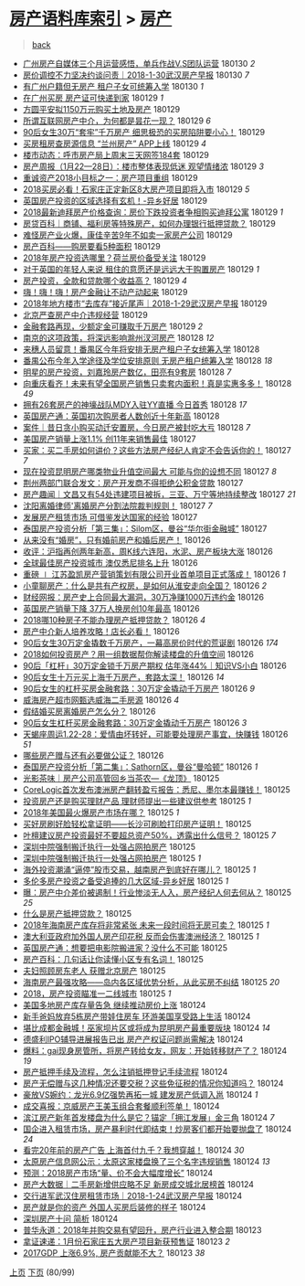 [房产语料库索引](../../README.md)  > [房产](房产.md)
====
> [back](../README.md)

- [广州房产自媒体三个月运营感悟，单兵作战V.S团队运营](http://jkwz.applinzi.com/ittc/7064289197550994442.html#%E5%B9%BF%E5%B7%9E%E6%88%BF%E4%BA%A7%E8%87%AA%E5%AA%92%E4%BD%93%E4%B8%89%E4%B8%AA%E6%9C%88%E8%BF%90%E8%90%A5%E6%84%9F%E6%82%9F%EF%BC%8C%E5%8D%95%E5%85%B5%E4%BD%9C%E6%88%98V.S%E5%9B%A2%E9%98%9F%E8%BF%90%E8%90%A5) 180130 *2* 
- [房价调控不力坚决约谈问责｜2018-1-30武汉房产早报](http://jkwz.applinzi.com/ittc/7064287737094341638.html#%E6%88%BF%E4%BB%B7%E8%B0%83%E6%8E%A7%E4%B8%8D%E5%8A%9B%E5%9D%9A%E5%86%B3%E7%BA%A6%E8%B0%88%E9%97%AE%E8%B4%A3%EF%BD%9C2018-1-30%E6%AD%A6%E6%B1%89%E6%88%BF%E4%BA%A7%E6%97%A9%E6%8A%A5) 180130 *7* 
- [有广州户籍但无房产 租户子女可统筹入学](http://jkwz.applinzi.com/ittc/7064253151891162129.html#%E6%9C%89%E5%B9%BF%E5%B7%9E%E6%88%B7%E7%B1%8D%E4%BD%86%E6%97%A0%E6%88%BF%E4%BA%A7+%E7%A7%9F%E6%88%B7%E5%AD%90%E5%A5%B3%E5%8F%AF%E7%BB%9F%E7%AD%B9%E5%85%A5%E5%AD%A6) 180130 *1* 
- [在广州买房 房产证可快递到家](http://jkwz.applinzi.com/ittc/7064137454330577936.html#%E5%9C%A8%E5%B9%BF%E5%B7%9E%E4%B9%B0%E6%88%BF+%E6%88%BF%E4%BA%A7%E8%AF%81%E5%8F%AF%E5%BF%AB%E9%80%92%E5%88%B0%E5%AE%B6) 180129 *1* 
- [方圆平安拟1150万元购买土地及房产](http://jkwz.applinzi.com/ittc/7064095102387880967.html#%E6%96%B9%E5%9C%86%E5%B9%B3%E5%AE%89%E6%8B%9F1150%E4%B8%87%E5%85%83%E8%B4%AD%E4%B9%B0%E5%9C%9F%E5%9C%B0%E5%8F%8A%E6%88%BF%E4%BA%A7) 180129  
- [所谓互联网房产中介，为何都是昙花一现？](http://jkwz.applinzi.com/ittc/7064060487845544967.html#%E6%89%80%E8%B0%93%E4%BA%92%E8%81%94%E7%BD%91%E6%88%BF%E4%BA%A7%E4%B8%AD%E4%BB%8B%EF%BC%8C%E4%B8%BA%E4%BD%95%E9%83%BD%E6%98%AF%E6%98%99%E8%8A%B1%E4%B8%80%E7%8E%B0%EF%BC%9F) 180129 *6* 
- [90后女生30万“套牢”千万房产 细思极恐的买房陷阱要小心！](http://jkwz.applinzi.com/ittc/7064059572824572935.html#90%E5%90%8E%E5%A5%B3%E7%94%9F30%E4%B8%87%E2%80%9C%E5%A5%97%E7%89%A2%E2%80%9D%E5%8D%83%E4%B8%87%E6%88%BF%E4%BA%A7+%E7%BB%86%E6%80%9D%E6%9E%81%E6%81%90%E7%9A%84%E4%B9%B0%E6%88%BF%E9%99%B7%E9%98%B1%E8%A6%81%E5%B0%8F%E5%BF%83%EF%BC%81) 180129  
- [买房租房查房源信息 “兰州房产” APP上线](http://jkwz.applinzi.com/ittc/7064057786055263243.html#%E4%B9%B0%E6%88%BF%E7%A7%9F%E6%88%BF%E6%9F%A5%E6%88%BF%E6%BA%90%E4%BF%A1%E6%81%AF+%E2%80%9C%E5%85%B0%E5%B7%9E%E6%88%BF%E4%BA%A7%E2%80%9D+APP%E4%B8%8A%E7%BA%BF) 180129 *4* 
- [楼市动态：呼市房产局上周末三天网签184套](http://jkwz.applinzi.com/ittc/7064054255667643398.html#%E6%A5%BC%E5%B8%82%E5%8A%A8%E6%80%81%EF%BC%9A%E5%91%BC%E5%B8%82%E6%88%BF%E4%BA%A7%E5%B1%80%E4%B8%8A%E5%91%A8%E6%9C%AB%E4%B8%89%E5%A4%A9%E7%BD%91%E7%AD%BE184%E5%A5%97) 180129  
- [房产周报（1月22—28日）：楼市整体表现低迷 观望情绪浓](http://jkwz.applinzi.com/ittc/7064044354417460235.html#%E6%88%BF%E4%BA%A7%E5%91%A8%E6%8A%A5%EF%BC%881%E6%9C%8822%E2%80%9428%E6%97%A5%EF%BC%89%EF%BC%9A%E6%A5%BC%E5%B8%82%E6%95%B4%E4%BD%93%E8%A1%A8%E7%8E%B0%E4%BD%8E%E8%BF%B7+%E8%A7%82%E6%9C%9B%E6%83%85%E7%BB%AA%E6%B5%93) 180129 *3* 
- [重诚资产2018小目标之一：房产项目重组](http://jkwz.applinzi.com/ittc/7064025062976259079.html#%E9%87%8D%E8%AF%9A%E8%B5%84%E4%BA%A72018%E5%B0%8F%E7%9B%AE%E6%A0%87%E4%B9%8B%E4%B8%80%EF%BC%9A%E6%88%BF%E4%BA%A7%E9%A1%B9%E7%9B%AE%E9%87%8D%E7%BB%84) 180129  
- [2018买房必看！石家庄正定新区8大房产项目即将入市](http://jkwz.applinzi.com/ittc/7064023277398131719.html#2018%E4%B9%B0%E6%88%BF%E5%BF%85%E7%9C%8B%EF%BC%81%E7%9F%B3%E5%AE%B6%E5%BA%84%E6%AD%A3%E5%AE%9A%E6%96%B0%E5%8C%BA8%E5%A4%A7%E6%88%BF%E4%BA%A7%E9%A1%B9%E7%9B%AE%E5%8D%B3%E5%B0%86%E5%85%A5%E5%B8%82) 180129 *5* 
- [英国房产投资的区域选择有玄机！-异乡好居](http://jkwz.applinzi.com/ittc/7064002857261335559.html#%E8%8B%B1%E5%9B%BD%E6%88%BF%E4%BA%A7%E6%8A%95%E8%B5%84%E7%9A%84%E5%8C%BA%E5%9F%9F%E9%80%89%E6%8B%A9%E6%9C%89%E7%8E%84%E6%9C%BA%EF%BC%81-%E5%BC%82%E4%B9%A1%E5%A5%BD%E5%B1%85) 180129  
- [2018最新迪拜房产价格查询：房价下跌投资者争相购买迪拜公寓](http://jkwz.applinzi.com/ittc/7063974784793052176.html#2018%E6%9C%80%E6%96%B0%E8%BF%AA%E6%8B%9C%E6%88%BF%E4%BA%A7%E4%BB%B7%E6%A0%BC%E6%9F%A5%E8%AF%A2%EF%BC%9A%E6%88%BF%E4%BB%B7%E4%B8%8B%E8%B7%8C%E6%8A%95%E8%B5%84%E8%80%85%E4%BA%89%E7%9B%B8%E8%B4%AD%E4%B9%B0%E8%BF%AA%E6%8B%9C%E5%85%AC%E5%AF%93) 180129 *1* 
- [房贷百科｜商铺、福利房等特殊房产，如何办理银行抵押贷款？](http://jkwz.applinzi.com/ittc/7063961840063611910.html#%E6%88%BF%E8%B4%B7%E7%99%BE%E7%A7%91%EF%BD%9C%E5%95%86%E9%93%BA%E3%80%81%E7%A6%8F%E5%88%A9%E6%88%BF%E7%AD%89%E7%89%B9%E6%AE%8A%E6%88%BF%E4%BA%A7%EF%BC%8C%E5%A6%82%E4%BD%95%E5%8A%9E%E7%90%86%E9%93%B6%E8%A1%8C%E6%8A%B5%E6%8A%BC%E8%B4%B7%E6%AC%BE%EF%BC%9F) 180129  
- [难怪房产业火爆，康佳辛苦9年不如卖一家房产公司](http://jkwz.applinzi.com/ittc/7063960385298629638.html#%E9%9A%BE%E6%80%AA%E6%88%BF%E4%BA%A7%E4%B8%9A%E7%81%AB%E7%88%86%EF%BC%8C%E5%BA%B7%E4%BD%B3%E8%BE%9B%E8%8B%A69%E5%B9%B4%E4%B8%8D%E5%A6%82%E5%8D%96%E4%B8%80%E5%AE%B6%E6%88%BF%E4%BA%A7%E5%85%AC%E5%8F%B8) 180129  
- [房产百科——购房要看5种面积](http://jkwz.applinzi.com/ittc/7063946404186031121.html#%E6%88%BF%E4%BA%A7%E7%99%BE%E7%A7%91%E2%80%94%E2%80%94%E8%B4%AD%E6%88%BF%E8%A6%81%E7%9C%8B5%E7%A7%8D%E9%9D%A2%E7%A7%AF) 180129  
- [2018年房产投资选哪里？荷兰房价备受关注](http://jkwz.applinzi.com/ittc/7063944902398706705.html#2018%E5%B9%B4%E6%88%BF%E4%BA%A7%E6%8A%95%E8%B5%84%E9%80%89%E5%93%AA%E9%87%8C%EF%BC%9F%E8%8D%B7%E5%85%B0%E6%88%BF%E4%BB%B7%E5%A4%87%E5%8F%97%E5%85%B3%E6%B3%A8) 180129  
- [对于英国的年轻人来说 租住的意愿还是远远大于购置房产](http://jkwz.applinzi.com/ittc/7063701110257091594.html#%E5%AF%B9%E4%BA%8E%E8%8B%B1%E5%9B%BD%E7%9A%84%E5%B9%B4%E8%BD%BB%E4%BA%BA%E6%9D%A5%E8%AF%B4+%E7%A7%9F%E4%BD%8F%E7%9A%84%E6%84%8F%E6%84%BF%E8%BF%98%E6%98%AF%E8%BF%9C%E8%BF%9C%E5%A4%A7%E4%BA%8E%E8%B4%AD%E7%BD%AE%E6%88%BF%E4%BA%A7) 180129 *1* 
- [房产投资，全款和贷款哪个收益高？](http://jkwz.applinzi.com/ittc/7063930459287716871.html#%E6%88%BF%E4%BA%A7%E6%8A%95%E8%B5%84%EF%BC%8C%E5%85%A8%E6%AC%BE%E5%92%8C%E8%B4%B7%E6%AC%BE%E5%93%AA%E4%B8%AA%E6%94%B6%E7%9B%8A%E9%AB%98%EF%BC%9F) 180129 *4* 
- [嗨！嗨！嗨！房产金融让不动产动起来](http://jkwz.applinzi.com/ittc/7063925677781156875.html#%E5%97%A8%EF%BC%81%E5%97%A8%EF%BC%81%E5%97%A8%EF%BC%81%E6%88%BF%E4%BA%A7%E9%87%91%E8%9E%8D%E8%AE%A9%E4%B8%8D%E5%8A%A8%E4%BA%A7%E5%8A%A8%E8%B5%B7%E6%9D%A5) 180129  
- [2018年地方楼市“去库存”接近尾声｜2018-1-29武汉房产早报](http://jkwz.applinzi.com/ittc/7063915031823909905.html#2018%E5%B9%B4%E5%9C%B0%E6%96%B9%E6%A5%BC%E5%B8%82%E2%80%9C%E5%8E%BB%E5%BA%93%E5%AD%98%E2%80%9D%E6%8E%A5%E8%BF%91%E5%B0%BE%E5%A3%B0%EF%BD%9C2018-1-29%E6%AD%A6%E6%B1%89%E6%88%BF%E4%BA%A7%E6%97%A9%E6%8A%A5) 180129  
- [北京严查房产中介违规经营](http://jkwz.applinzi.com/ittc/7063897645443974150.html#%E5%8C%97%E4%BA%AC%E4%B8%A5%E6%9F%A5%E6%88%BF%E4%BA%A7%E4%B8%AD%E4%BB%8B%E8%BF%9D%E8%A7%84%E7%BB%8F%E8%90%A5) 180129  
- [金融套路再现，少额定金可赚取千万房产](http://jkwz.applinzi.com/ittc/7063817279471354886.html#%E9%87%91%E8%9E%8D%E5%A5%97%E8%B7%AF%E5%86%8D%E7%8E%B0%EF%BC%8C%E5%B0%91%E9%A2%9D%E5%AE%9A%E9%87%91%E5%8F%AF%E8%B5%9A%E5%8F%96%E5%8D%83%E4%B8%87%E6%88%BF%E4%BA%A7) 180129 *2* 
- [南京的这项政策，将深远影响滁州汊河房产](http://jkwz.applinzi.com/ittc/7063772207056946187.html#%E5%8D%97%E4%BA%AC%E7%9A%84%E8%BF%99%E9%A1%B9%E6%94%BF%E7%AD%96%EF%BC%8C%E5%B0%86%E6%B7%B1%E8%BF%9C%E5%BD%B1%E5%93%8D%E6%BB%81%E5%B7%9E%E6%B1%8A%E6%B2%B3%E6%88%BF%E4%BA%A7) 180128 *12* 
- [来穗人员留意！番禺区今年将安排无房产租户子女统筹入学](http://jkwz.applinzi.com/ittc/7063752375552967691.html#%E6%9D%A5%E7%A9%97%E4%BA%BA%E5%91%98%E7%95%99%E6%84%8F%EF%BC%81%E7%95%AA%E7%A6%BA%E5%8C%BA%E4%BB%8A%E5%B9%B4%E5%B0%86%E5%AE%89%E6%8E%92%E6%97%A0%E6%88%BF%E4%BA%A7%E7%A7%9F%E6%88%B7%E5%AD%90%E5%A5%B3%E7%BB%9F%E7%AD%B9%E5%85%A5%E5%AD%A6) 180128  
- [番禺公布今年入学途径及学位安排原则 无房产租户统筹入学](http://jkwz.applinzi.com/ittc/7063741372723364874.html#%E7%95%AA%E7%A6%BA%E5%85%AC%E5%B8%83%E4%BB%8A%E5%B9%B4%E5%85%A5%E5%AD%A6%E9%80%94%E5%BE%84%E5%8F%8A%E5%AD%A6%E4%BD%8D%E5%AE%89%E6%8E%92%E5%8E%9F%E5%88%99+%E6%97%A0%E6%88%BF%E4%BA%A7%E7%A7%9F%E6%88%B7%E7%BB%9F%E7%AD%B9%E5%85%A5%E5%AD%A6) 180128 *18* 
- [明星的房产投资，刘嘉玲房产数亿，田亮有9套房](http://jkwz.applinzi.com/ittc/7063714760166474759.html#%E6%98%8E%E6%98%9F%E7%9A%84%E6%88%BF%E4%BA%A7%E6%8A%95%E8%B5%84%EF%BC%8C%E5%88%98%E5%98%89%E7%8E%B2%E6%88%BF%E4%BA%A7%E6%95%B0%E4%BA%BF%EF%BC%8C%E7%94%B0%E4%BA%AE%E6%9C%899%E5%A5%97%E6%88%BF) 180128 *7* 
- [向重庆看齐！未来有望全国房产销售只卖套内面积！真是实惠多多！](http://jkwz.applinzi.com/ittc/7063390041567396871.html#%E5%90%91%E9%87%8D%E5%BA%86%E7%9C%8B%E9%BD%90%EF%BC%81%E6%9C%AA%E6%9D%A5%E6%9C%89%E6%9C%9B%E5%85%A8%E5%9B%BD%E6%88%BF%E4%BA%A7%E9%94%80%E5%94%AE%E5%8F%AA%E5%8D%96%E5%A5%97%E5%86%85%E9%9D%A2%E7%A7%AF%EF%BC%81%E7%9C%9F%E6%98%AF%E5%AE%9E%E6%83%A0%E5%A4%9A%E5%A4%9A%EF%BC%81) 180128 *49* 
- [拥有26套房产的神壕战队MDY入驻YY直播 今日首秀](http://jkwz.applinzi.com/ittc/7063675149927056390.html#%E6%8B%A5%E6%9C%8926%E5%A5%97%E6%88%BF%E4%BA%A7%E7%9A%84%E7%A5%9E%E5%A3%95%E6%88%98%E9%98%9FMDY%E5%85%A5%E9%A9%BBYY%E7%9B%B4%E6%92%AD+%E4%BB%8A%E6%97%A5%E9%A6%96%E7%A7%80) 180128 *17* 
- [英国房产通：英国初次购房者人数创近十年新高](http://jkwz.applinzi.com/ittc/7063591520324551697.html#%E8%8B%B1%E5%9B%BD%E6%88%BF%E4%BA%A7%E9%80%9A%EF%BC%9A%E8%8B%B1%E5%9B%BD%E5%88%9D%E6%AC%A1%E8%B4%AD%E6%88%BF%E8%80%85%E4%BA%BA%E6%95%B0%E5%88%9B%E8%BF%91%E5%8D%81%E5%B9%B4%E6%96%B0%E9%AB%98) 180128  
- [案件｜昔日贪小购买动迁安置房，今日房产被封吃大亏](http://jkwz.applinzi.com/ittc/7063267762908955659.html#%E6%A1%88%E4%BB%B6%EF%BD%9C%E6%98%94%E6%97%A5%E8%B4%AA%E5%B0%8F%E8%B4%AD%E4%B9%B0%E5%8A%A8%E8%BF%81%E5%AE%89%E7%BD%AE%E6%88%BF%EF%BC%8C%E4%BB%8A%E6%97%A5%E6%88%BF%E4%BA%A7%E8%A2%AB%E5%B0%81%E5%90%83%E5%A4%A7%E4%BA%8F) 180128 *7* 
- [美国房产销量上涨1.1% 创11年来销售最佳](http://jkwz.applinzi.com/ittc/7063015669270840326.html#%E7%BE%8E%E5%9B%BD%E6%88%BF%E4%BA%A7%E9%94%80%E9%87%8F%E4%B8%8A%E6%B6%A81.1%25+%E5%88%9B11%E5%B9%B4%E6%9D%A5%E9%94%80%E5%94%AE%E6%9C%80%E4%BD%B3) 180127  
- [买家：买二手房如何讲价？这些方法房产经纪人肯定不会告诉你的！](http://jkwz.applinzi.com/ittc/7063388382485283851.html#%E4%B9%B0%E5%AE%B6%EF%BC%9A%E4%B9%B0%E4%BA%8C%E6%89%8B%E6%88%BF%E5%A6%82%E4%BD%95%E8%AE%B2%E4%BB%B7%EF%BC%9F%E8%BF%99%E4%BA%9B%E6%96%B9%E6%B3%95%E6%88%BF%E4%BA%A7%E7%BB%8F%E7%BA%AA%E4%BA%BA%E8%82%AF%E5%AE%9A%E4%B8%8D%E4%BC%9A%E5%91%8A%E8%AF%89%E4%BD%A0%E7%9A%84%EF%BC%81) 180127 *7* 
- [现在投资昆明房产哪类物业升值空间最大 可能与你的设想不同](http://jkwz.applinzi.com/ittc/7063311652085040145.html#%E7%8E%B0%E5%9C%A8%E6%8A%95%E8%B5%84%E6%98%86%E6%98%8E%E6%88%BF%E4%BA%A7%E5%93%AA%E7%B1%BB%E7%89%A9%E4%B8%9A%E5%8D%87%E5%80%BC%E7%A9%BA%E9%97%B4%E6%9C%80%E5%A4%A7+%E5%8F%AF%E8%83%BD%E4%B8%8E%E4%BD%A0%E7%9A%84%E8%AE%BE%E6%83%B3%E4%B8%8D%E5%90%8C) 180127 *8* 
- [荆州两部门联合发文：房产开发商不得拒绝公积金贷款](http://jkwz.applinzi.com/ittc/7063226487681844235.html#%E8%8D%86%E5%B7%9E%E4%B8%A4%E9%83%A8%E9%97%A8%E8%81%94%E5%90%88%E5%8F%91%E6%96%87%EF%BC%9A%E6%88%BF%E4%BA%A7%E5%BC%80%E5%8F%91%E5%95%86%E4%B8%8D%E5%BE%97%E6%8B%92%E7%BB%9D%E5%85%AC%E7%A7%AF%E9%87%91%E8%B4%B7%E6%AC%BE) 180127  
- [房产趣闻｜文昌又有54处违建项目被拆，三亚、万宁等地持续整改](http://jkwz.applinzi.com/ittc/7063202482916688912.html#%E6%88%BF%E4%BA%A7%E8%B6%A3%E9%97%BB%EF%BD%9C%E6%96%87%E6%98%8C%E5%8F%88%E6%9C%8954%E5%A4%84%E8%BF%9D%E5%BB%BA%E9%A1%B9%E7%9B%AE%E8%A2%AB%E6%8B%86%EF%BC%8C%E4%B8%89%E4%BA%9A%E3%80%81%E4%B8%87%E5%AE%81%E7%AD%89%E5%9C%B0%E6%8C%81%E7%BB%AD%E6%95%B4%E6%94%B9) 180127 *21* 
- [沈阳离婚律师&#39;离婚房产分割法院裁判规则！](http://jkwz.applinzi.com/ittc/7063201050196968455.html#%E6%B2%88%E9%98%B3%E7%A6%BB%E5%A9%9A%E5%BE%8B%E5%B8%88%26%2339%3B%E7%A6%BB%E5%A9%9A%E6%88%BF%E4%BA%A7%E5%88%86%E5%89%B2%E6%B3%95%E9%99%A2%E8%A3%81%E5%88%A4%E8%A7%84%E5%88%99%EF%BC%81) 180127 *7* 
- [发展房产租赁市场 可借鉴发达国家的经验](http://jkwz.applinzi.com/ittc/7063169150174626832.html#%E5%8F%91%E5%B1%95%E6%88%BF%E4%BA%A7%E7%A7%9F%E8%B5%81%E5%B8%82%E5%9C%BA+%E5%8F%AF%E5%80%9F%E9%89%B4%E5%8F%91%E8%BE%BE%E5%9B%BD%E5%AE%B6%E7%9A%84%E7%BB%8F%E9%AA%8C) 180127  
- [泰国房产投资分析「第三集」：Silom区，曼谷“华尔街金融城”](http://jkwz.applinzi.com/ittc/7063031424938935303.html#%E6%B3%B0%E5%9B%BD%E6%88%BF%E4%BA%A7%E6%8A%95%E8%B5%84%E5%88%86%E6%9E%90%E3%80%8C%E7%AC%AC%E4%B8%89%E9%9B%86%E3%80%8D%EF%BC%9ASilom%E5%8C%BA%EF%BC%8C%E6%9B%BC%E8%B0%B7%E2%80%9C%E5%8D%8E%E5%B0%94%E8%A1%97%E9%87%91%E8%9E%8D%E5%9F%8E%E2%80%9D) 180127  
- [从来没有“婚房”，只有婚前房产和婚后房产！](http://jkwz.applinzi.com/ittc/7062927527046022151.html#%E4%BB%8E%E6%9D%A5%E6%B2%A1%E6%9C%89%E2%80%9C%E5%A9%9A%E6%88%BF%E2%80%9D%EF%BC%8C%E5%8F%AA%E6%9C%89%E5%A9%9A%E5%89%8D%E6%88%BF%E4%BA%A7%E5%92%8C%E5%A9%9A%E5%90%8E%E6%88%BF%E4%BA%A7%EF%BC%81) 180126  
- [收评：沪指再创两年新高，周K线六连阳，水泥、房产板块大涨](http://jkwz.applinzi.com/ittc/7062926032502260752.html#%E6%94%B6%E8%AF%84%EF%BC%9A%E6%B2%AA%E6%8C%87%E5%86%8D%E5%88%9B%E4%B8%A4%E5%B9%B4%E6%96%B0%E9%AB%98%EF%BC%8C%E5%91%A8K%E7%BA%BF%E5%85%AD%E8%BF%9E%E9%98%B3%EF%BC%8C%E6%B0%B4%E6%B3%A5%E3%80%81%E6%88%BF%E4%BA%A7%E6%9D%BF%E5%9D%97%E5%A4%A7%E6%B6%A8) 180126  
- [全球最佳房产投资城市 澳仅悉尼排名上升](http://jkwz.applinzi.com/ittc/7062923097387041802.html#%E5%85%A8%E7%90%83%E6%9C%80%E4%BD%B3%E6%88%BF%E4%BA%A7%E6%8A%95%E8%B5%84%E5%9F%8E%E5%B8%82+%E6%BE%B3%E4%BB%85%E6%82%89%E5%B0%BC%E6%8E%92%E5%90%8D%E4%B8%8A%E5%8D%87) 180126  
- [重磅 ∣ 江苏盈凯房产营销策划有限公司开业首单项目正式落成！](http://jkwz.applinzi.com/ittc/7062922824652424202.html#%E9%87%8D%E7%A3%85+%E2%88%A3+%E6%B1%9F%E8%8B%8F%E7%9B%88%E5%87%AF%E6%88%BF%E4%BA%A7%E8%90%A5%E9%94%80%E7%AD%96%E5%88%92%E6%9C%89%E9%99%90%E5%85%AC%E5%8F%B8%E5%BC%80%E4%B8%9A%E9%A6%96%E5%8D%95%E9%A1%B9%E7%9B%AE%E6%AD%A3%E5%BC%8F%E8%90%BD%E6%88%90%EF%BC%81) 180126 *1* 
- [小童聊房产：什么是共有产权房，是如何从淮安走向全国？](http://jkwz.applinzi.com/ittc/7062916132166435857.html#%E5%B0%8F%E7%AB%A5%E8%81%8A%E6%88%BF%E4%BA%A7%EF%BC%9A%E4%BB%80%E4%B9%88%E6%98%AF%E5%85%B1%E6%9C%89%E4%BA%A7%E6%9D%83%E6%88%BF%EF%BC%8C%E6%98%AF%E5%A6%82%E4%BD%95%E4%BB%8E%E6%B7%AE%E5%AE%89%E8%B5%B0%E5%90%91%E5%85%A8%E5%9B%BD%EF%BC%9F) 180126 *2* 
- [财经网报：房产史上合同最大漏洞，30万净赚1000万违约金](http://jkwz.applinzi.com/ittc/7062904193054934032.html#%E8%B4%A2%E7%BB%8F%E7%BD%91%E6%8A%A5%EF%BC%9A%E6%88%BF%E4%BA%A7%E5%8F%B2%E4%B8%8A%E5%90%88%E5%90%8C%E6%9C%80%E5%A4%A7%E6%BC%8F%E6%B4%9E%EF%BC%8C30%E4%B8%87%E5%87%80%E8%B5%9A1000%E4%B8%87%E8%BF%9D%E7%BA%A6%E9%87%91) 180126  
- [英国房产销量下降 37万人换房创10年最高](http://jkwz.applinzi.com/ittc/7062905015411147787.html#%E8%8B%B1%E5%9B%BD%E6%88%BF%E4%BA%A7%E9%94%80%E9%87%8F%E4%B8%8B%E9%99%8D+37%E4%B8%87%E4%BA%BA%E6%8D%A2%E6%88%BF%E5%88%9B10%E5%B9%B4%E6%9C%80%E9%AB%98) 180126  
- [2018哪10种房子不能办理房产抵押贷款？](http://jkwz.applinzi.com/ittc/7062902501718623248.html#2018%E5%93%AA10%E7%A7%8D%E6%88%BF%E5%AD%90%E4%B8%8D%E8%83%BD%E5%8A%9E%E7%90%86%E6%88%BF%E4%BA%A7%E6%8A%B5%E6%8A%BC%E8%B4%B7%E6%AC%BE%EF%BC%9F) 180126 *4* 
- [房产中介新人培养攻略！店长必看！](http://jkwz.applinzi.com/ittc/7062901320699085831.html#%E6%88%BF%E4%BA%A7%E4%B8%AD%E4%BB%8B%E6%96%B0%E4%BA%BA%E5%9F%B9%E5%85%BB%E6%94%BB%E7%95%A5%EF%BC%81%E5%BA%97%E9%95%BF%E5%BF%85%E7%9C%8B%EF%BC%81) 180126  
- [90后女生30万定金撬数千万房产，一幕高房价时代的荒诞剧](http://jkwz.applinzi.com/ittc/7062881164149130256.html#90%E5%90%8E%E5%A5%B3%E7%94%9F30%E4%B8%87%E5%AE%9A%E9%87%91%E6%92%AC%E6%95%B0%E5%8D%83%E4%B8%87%E6%88%BF%E4%BA%A7%EF%BC%8C%E4%B8%80%E5%B9%95%E9%AB%98%E6%88%BF%E4%BB%B7%E6%97%B6%E4%BB%A3%E7%9A%84%E8%8D%92%E8%AF%9E%E5%89%A7) 180126 *174* 
- [2018如何投资房产？用一组数据帮你解读楼盘的升值空间](http://jkwz.applinzi.com/ittc/7062873537079936010.html#2018%E5%A6%82%E4%BD%95%E6%8A%95%E8%B5%84%E6%88%BF%E4%BA%A7%EF%BC%9F%E7%94%A8%E4%B8%80%E7%BB%84%E6%95%B0%E6%8D%AE%E5%B8%AE%E4%BD%A0%E8%A7%A3%E8%AF%BB%E6%A5%BC%E7%9B%98%E7%9A%84%E5%8D%87%E5%80%BC%E7%A9%BA%E9%97%B4) 180126  
- [90后「杠杆」30万定金锁千万房产期权 估年涨44%｜知识VS小白](http://jkwz.applinzi.com/ittc/7062843491074180107.html#90%E5%90%8E%E3%80%8C%E6%9D%A0%E6%9D%86%E3%80%8D30%E4%B8%87%E5%AE%9A%E9%87%91%E9%94%81%E5%8D%83%E4%B8%87%E6%88%BF%E4%BA%A7%E6%9C%9F%E6%9D%83+%E4%BC%B0%E5%B9%B4%E6%B6%A844%25%EF%BD%9C%E7%9F%A5%E8%AF%86VS%E5%B0%8F%E7%99%BD) 180126  
- [90后女生十万元买上海千万房产，套路太深！](http://jkwz.applinzi.com/ittc/7062838230884287495.html#90%E5%90%8E%E5%A5%B3%E7%94%9F%E5%8D%81%E4%B8%87%E5%85%83%E4%B9%B0%E4%B8%8A%E6%B5%B7%E5%8D%83%E4%B8%87%E6%88%BF%E4%BA%A7%EF%BC%8C%E5%A5%97%E8%B7%AF%E5%A4%AA%E6%B7%B1%EF%BC%81) 180126 *14* 
- [90后女生的杠杆买房金融套路：30万定金撬动千万房产](http://jkwz.applinzi.com/ittc/7062826778534347787.html#90%E5%90%8E%E5%A5%B3%E7%94%9F%E7%9A%84%E6%9D%A0%E6%9D%86%E4%B9%B0%E6%88%BF%E9%87%91%E8%9E%8D%E5%A5%97%E8%B7%AF%EF%BC%9A30%E4%B8%87%E5%AE%9A%E9%87%91%E6%92%AC%E5%8A%A8%E5%8D%83%E4%B8%87%E6%88%BF%E4%BA%A7) 180126 *9* 
- [威海房产超市网甄选威海二手房源](http://jkwz.applinzi.com/ittc/7062819625748661258.html#%E5%A8%81%E6%B5%B7%E6%88%BF%E4%BA%A7%E8%B6%85%E5%B8%82%E7%BD%91%E7%94%84%E9%80%89%E5%A8%81%E6%B5%B7%E4%BA%8C%E6%89%8B%E6%88%BF%E6%BA%90) 180126 *4* 
- [假结婚买房离婚房产怎么分？](http://jkwz.applinzi.com/ittc/7062806883373417489.html#%E5%81%87%E7%BB%93%E5%A9%9A%E4%B9%B0%E6%88%BF%E7%A6%BB%E5%A9%9A%E6%88%BF%E4%BA%A7%E6%80%8E%E4%B9%88%E5%88%86%EF%BC%9F) 180126  
- [90后女生杠杆买房金融套路：30万定金撬动千万房产](http://jkwz.applinzi.com/ittc/7062799357756048401.html#90%E5%90%8E%E5%A5%B3%E7%94%9F%E6%9D%A0%E6%9D%86%E4%B9%B0%E6%88%BF%E9%87%91%E8%9E%8D%E5%A5%97%E8%B7%AF%EF%BC%9A30%E4%B8%87%E5%AE%9A%E9%87%91%E6%92%AC%E5%8A%A8%E5%8D%83%E4%B8%87%E6%88%BF%E4%BA%A7) 180126 *3* 
- [天蝎座周运1.22-28：爱情由坏转好，可能要处理房产事宜，快赚钱](http://jkwz.applinzi.com/ittc/7062772752652436490.html#%E5%A4%A9%E8%9D%8E%E5%BA%A7%E5%91%A8%E8%BF%901.22-28%EF%BC%9A%E7%88%B1%E6%83%85%E7%94%B1%E5%9D%8F%E8%BD%AC%E5%A5%BD%EF%BC%8C%E5%8F%AF%E8%83%BD%E8%A6%81%E5%A4%84%E7%90%86%E6%88%BF%E4%BA%A7%E4%BA%8B%E5%AE%9C%EF%BC%8C%E5%BF%AB%E8%B5%9A%E9%92%B1) 180126 *51* 
- [哪些房产赠与还有必要做公证？](http://jkwz.applinzi.com/ittc/7062672896718013447.html#%E5%93%AA%E4%BA%9B%E6%88%BF%E4%BA%A7%E8%B5%A0%E4%B8%8E%E8%BF%98%E6%9C%89%E5%BF%85%E8%A6%81%E5%81%9A%E5%85%AC%E8%AF%81%EF%BC%9F) 180126  
- [泰国房产投资分析「第二集」：Sathorn区，曼谷“曼哈顿”](http://jkwz.applinzi.com/ittc/7062644230906709002.html#%E6%B3%B0%E5%9B%BD%E6%88%BF%E4%BA%A7%E6%8A%95%E8%B5%84%E5%88%86%E6%9E%90%E3%80%8C%E7%AC%AC%E4%BA%8C%E9%9B%86%E3%80%8D%EF%BC%9ASathorn%E5%8C%BA%EF%BC%8C%E6%9B%BC%E8%B0%B7%E2%80%9C%E6%9B%BC%E5%93%88%E9%A1%BF%E2%80%9D) 180126 *1* 
- [光影茶味｜房产公司高管回乡当茶农—《龙顶》](http://jkwz.applinzi.com/ittc/7062097551639970833.html#%E5%85%89%E5%BD%B1%E8%8C%B6%E5%91%B3%EF%BD%9C%E6%88%BF%E4%BA%A7%E5%85%AC%E5%8F%B8%E9%AB%98%E7%AE%A1%E5%9B%9E%E4%B9%A1%E5%BD%93%E8%8C%B6%E5%86%9C%E2%80%94%E3%80%8A%E9%BE%99%E9%A1%B6%E3%80%8B) 180125  
- [CoreLogic首次发布澳洲房产翻转盈亏报告：悉尼、墨尔本最赚钱！](http://jkwz.applinzi.com/ittc/7062554361446532112.html#CoreLogic%E9%A6%96%E6%AC%A1%E5%8F%91%E5%B8%83%E6%BE%B3%E6%B4%B2%E6%88%BF%E4%BA%A7%E7%BF%BB%E8%BD%AC%E7%9B%88%E4%BA%8F%E6%8A%A5%E5%91%8A%EF%BC%9A%E6%82%89%E5%B0%BC%E3%80%81%E5%A2%A8%E5%B0%94%E6%9C%AC%E6%9C%80%E8%B5%9A%E9%92%B1%EF%BC%81) 180125  
- [投资房产还是购买理财产品 理财师提出一些建议供参考](http://jkwz.applinzi.com/ittc/7062532198106661904.html#%E6%8A%95%E8%B5%84%E6%88%BF%E4%BA%A7%E8%BF%98%E6%98%AF%E8%B4%AD%E4%B9%B0%E7%90%86%E8%B4%A2%E4%BA%A7%E5%93%81+%E7%90%86%E8%B4%A2%E5%B8%88%E6%8F%90%E5%87%BA%E4%B8%80%E4%BA%9B%E5%BB%BA%E8%AE%AE%E4%BE%9B%E5%8F%82%E8%80%83) 180125 *1* 
- [2018年美国最火爆房产市场在哪？](http://jkwz.applinzi.com/ittc/7062526002268210192.html#2018%E5%B9%B4%E7%BE%8E%E5%9B%BD%E6%9C%80%E7%81%AB%E7%88%86%E6%88%BF%E4%BA%A7%E5%B8%82%E5%9C%BA%E5%9C%A8%E5%93%AA%EF%BC%9F) 180125 *1* 
- [买好房刷好脸轻松拿证明——长沙可刷脸打印房产证明！](http://jkwz.applinzi.com/ittc/7062525950107845639.html#%E4%B9%B0%E5%A5%BD%E6%88%BF%E5%88%B7%E5%A5%BD%E8%84%B8%E8%BD%BB%E6%9D%BE%E6%8B%BF%E8%AF%81%E6%98%8E%E2%80%94%E2%80%94%E9%95%BF%E6%B2%99%E5%8F%AF%E5%88%B7%E8%84%B8%E6%89%93%E5%8D%B0%E6%88%BF%E4%BA%A7%E8%AF%81%E6%98%8E%EF%BC%81) 180125  
- [叶檀建议房产投资最好不要超总资产50%，透露出什么信号？](http://jkwz.applinzi.com/ittc/7062523909646058512.html#%E5%8F%B6%E6%AA%80%E5%BB%BA%E8%AE%AE%E6%88%BF%E4%BA%A7%E6%8A%95%E8%B5%84%E6%9C%80%E5%A5%BD%E4%B8%8D%E8%A6%81%E8%B6%85%E6%80%BB%E8%B5%84%E4%BA%A750%25%EF%BC%8C%E9%80%8F%E9%9C%B2%E5%87%BA%E4%BB%80%E4%B9%88%E4%BF%A1%E5%8F%B7%EF%BC%9F) 180125 *7* 
- [深圳中院强制搬迁执行一处强占网拍房产](http://jkwz.applinzi.com/ittc/7062522002256954379.html#%E6%B7%B1%E5%9C%B3%E4%B8%AD%E9%99%A2%E5%BC%BA%E5%88%B6%E6%90%AC%E8%BF%81%E6%89%A7%E8%A1%8C%E4%B8%80%E5%A4%84%E5%BC%BA%E5%8D%A0%E7%BD%91%E6%8B%8D%E6%88%BF%E4%BA%A7) 180125  
- [深圳中院强制搬迁执行一处强占网拍房产](http://jkwz.applinzi.com/ittc/7062521993495053329.html#%E6%B7%B1%E5%9C%B3%E4%B8%AD%E9%99%A2%E5%BC%BA%E5%88%B6%E6%90%AC%E8%BF%81%E6%89%A7%E8%A1%8C%E4%B8%80%E5%A4%84%E5%BC%BA%E5%8D%A0%E7%BD%91%E6%8B%8D%E6%88%BF%E4%BA%A7) 180125 *1* 
- [海外投资潮涌“逼停”股市交易，越南房产到底好在哪儿？](http://jkwz.applinzi.com/ittc/7062521595040367632.html#%E6%B5%B7%E5%A4%96%E6%8A%95%E8%B5%84%E6%BD%AE%E6%B6%8C%E2%80%9C%E9%80%BC%E5%81%9C%E2%80%9D%E8%82%A1%E5%B8%82%E4%BA%A4%E6%98%93%EF%BC%8C%E8%B6%8A%E5%8D%97%E6%88%BF%E4%BA%A7%E5%88%B0%E5%BA%95%E5%A5%BD%E5%9C%A8%E5%93%AA%E5%84%BF%EF%BC%9F) 180125 *1* 
- [多伦多房产投资之备受追捧的几大区域-异乡好居](http://jkwz.applinzi.com/ittc/7062512827858682896.html#%E5%A4%9A%E4%BC%A6%E5%A4%9A%E6%88%BF%E4%BA%A7%E6%8A%95%E8%B5%84%E4%B9%8B%E5%A4%87%E5%8F%97%E8%BF%BD%E6%8D%A7%E7%9A%84%E5%87%A0%E5%A4%A7%E5%8C%BA%E5%9F%9F-%E5%BC%82%E4%B9%A1%E5%A5%BD%E5%B1%85) 180125 *1* 
- [曝：房产中介差价被遏制！行业惨淡无人入，房产经纪人何去何从？](http://jkwz.applinzi.com/ittc/7062475881027470346.html#%E6%9B%9D%EF%BC%9A%E6%88%BF%E4%BA%A7%E4%B8%AD%E4%BB%8B%E5%B7%AE%E4%BB%B7%E8%A2%AB%E9%81%8F%E5%88%B6%EF%BC%81%E8%A1%8C%E4%B8%9A%E6%83%A8%E6%B7%A1%E6%97%A0%E4%BA%BA%E5%85%A5%EF%BC%8C%E6%88%BF%E4%BA%A7%E7%BB%8F%E7%BA%AA%E4%BA%BA%E4%BD%95%E5%8E%BB%E4%BD%95%E4%BB%8E%EF%BC%9F) 180125 *25* 
- [什么是房产抵押贷款？](http://jkwz.applinzi.com/ittc/7062474792634942481.html#%E4%BB%80%E4%B9%88%E6%98%AF%E6%88%BF%E4%BA%A7%E6%8A%B5%E6%8A%BC%E8%B4%B7%E6%AC%BE%EF%BC%9F) 180125  
- [2018年海南房产库存将非常紧张 未来一段时间将无房可卖？](http://jkwz.applinzi.com/ittc/7062462772967638022.html#2018%E5%B9%B4%E6%B5%B7%E5%8D%97%E6%88%BF%E4%BA%A7%E5%BA%93%E5%AD%98%E5%B0%86%E9%9D%9E%E5%B8%B8%E7%B4%A7%E5%BC%A0+%E6%9C%AA%E6%9D%A5%E4%B8%80%E6%AE%B5%E6%97%B6%E9%97%B4%E5%B0%86%E6%97%A0%E6%88%BF%E5%8F%AF%E5%8D%96%EF%BC%9F) 180125 *1* 
- [澳大利亚政府加外国人房产印花税 反而会伤害澳洲经济？](http://jkwz.applinzi.com/ittc/7062460977755194384.html#%E6%BE%B3%E5%A4%A7%E5%88%A9%E4%BA%9A%E6%94%BF%E5%BA%9C%E5%8A%A0%E5%A4%96%E5%9B%BD%E4%BA%BA%E6%88%BF%E4%BA%A7%E5%8D%B0%E8%8A%B1%E7%A8%8E+%E5%8F%8D%E8%80%8C%E4%BC%9A%E4%BC%A4%E5%AE%B3%E6%BE%B3%E6%B4%B2%E7%BB%8F%E6%B5%8E%EF%BC%9F) 180125 *1* 
- [英国房产通：想要把电影院搬进家？没什么不可能](http://jkwz.applinzi.com/ittc/7062457937383916551.html#%E8%8B%B1%E5%9B%BD%E6%88%BF%E4%BA%A7%E9%80%9A%EF%BC%9A%E6%83%B3%E8%A6%81%E6%8A%8A%E7%94%B5%E5%BD%B1%E9%99%A2%E6%90%AC%E8%BF%9B%E5%AE%B6%EF%BC%9F%E6%B2%A1%E4%BB%80%E4%B9%88%E4%B8%8D%E5%8F%AF%E8%83%BD) 180125  
- [房产百科：几句话让你读懂小区专有名词！](http://jkwz.applinzi.com/ittc/7062456822055568401.html#%E6%88%BF%E4%BA%A7%E7%99%BE%E7%A7%91%EF%BC%9A%E5%87%A0%E5%8F%A5%E8%AF%9D%E8%AE%A9%E4%BD%A0%E8%AF%BB%E6%87%82%E5%B0%8F%E5%8C%BA%E4%B8%93%E6%9C%89%E5%90%8D%E8%AF%8D%EF%BC%81) 180125  
- [夫妇照顾房东老人 获赠北京房产](http://jkwz.applinzi.com/ittc/7062452891799782410.html#%E5%A4%AB%E5%A6%87%E7%85%A7%E9%A1%BE%E6%88%BF%E4%B8%9C%E8%80%81%E4%BA%BA+%E8%8E%B7%E8%B5%A0%E5%8C%97%E4%BA%AC%E6%88%BF%E4%BA%A7) 180125  
- [海南房产最强攻略——岛内各区域优势分析，从此买房不纠结](http://jkwz.applinzi.com/ittc/7062446966326166545.html#%E6%B5%B7%E5%8D%97%E6%88%BF%E4%BA%A7%E6%9C%80%E5%BC%BA%E6%94%BB%E7%95%A5%E2%80%94%E2%80%94%E5%B2%9B%E5%86%85%E5%90%84%E5%8C%BA%E5%9F%9F%E4%BC%98%E5%8A%BF%E5%88%86%E6%9E%90%EF%BC%8C%E4%BB%8E%E6%AD%A4%E4%B9%B0%E6%88%BF%E4%B8%8D%E7%BA%A0%E7%BB%93) 180125 *20* 
- [2018，房产投资瞄准一二线城市](http://jkwz.applinzi.com/ittc/7062442025498969105.html#2018%EF%BC%8C%E6%88%BF%E4%BA%A7%E6%8A%95%E8%B5%84%E7%9E%84%E5%87%86%E4%B8%80%E4%BA%8C%E7%BA%BF%E5%9F%8E%E5%B8%82) 180125 *1* 
- [美国多地房产库存量告急 继续推动房价上涨](http://jkwz.applinzi.com/ittc/7062177955885614091.html#%E7%BE%8E%E5%9B%BD%E5%A4%9A%E5%9C%B0%E6%88%BF%E4%BA%A7%E5%BA%93%E5%AD%98%E9%87%8F%E5%91%8A%E6%80%A5+%E7%BB%A7%E7%BB%AD%E6%8E%A8%E5%8A%A8%E6%88%BF%E4%BB%B7%E4%B8%8A%E6%B6%A8) 180124  
- [新手爸妈放弃5栋房产带娃住房车 环游美国享受路上生活](http://jkwz.applinzi.com/ittc/7062193208270783505.html#%E6%96%B0%E6%89%8B%E7%88%B8%E5%A6%88%E6%94%BE%E5%BC%835%E6%A0%8B%E6%88%BF%E4%BA%A7%E5%B8%A6%E5%A8%83%E4%BD%8F%E6%88%BF%E8%BD%A6+%E7%8E%AF%E6%B8%B8%E7%BE%8E%E5%9B%BD%E4%BA%AB%E5%8F%97%E8%B7%AF%E4%B8%8A%E7%94%9F%E6%B4%BB) 180124  
- [堪比成都金融城！巫家坝片区或将成为昆明房产最重要版块](http://jkwz.applinzi.com/ittc/7062161381640373264.html#%E5%A0%AA%E6%AF%94%E6%88%90%E9%83%BD%E9%87%91%E8%9E%8D%E5%9F%8E%EF%BC%81%E5%B7%AB%E5%AE%B6%E5%9D%9D%E7%89%87%E5%8C%BA%E6%88%96%E5%B0%86%E6%88%90%E4%B8%BA%E6%98%86%E6%98%8E%E6%88%BF%E4%BA%A7%E6%9C%80%E9%87%8D%E8%A6%81%E7%89%88%E5%9D%97) 180124 *14* 
- [德盛利IPO辅导进展报告已出 房产产权证问题尚需解决](http://jkwz.applinzi.com/ittc/7062161658300859408.html#%E5%BE%B7%E7%9B%9B%E5%88%A9IPO%E8%BE%85%E5%AF%BC%E8%BF%9B%E5%B1%95%E6%8A%A5%E5%91%8A%E5%B7%B2%E5%87%BA+%E6%88%BF%E4%BA%A7%E4%BA%A7%E6%9D%83%E8%AF%81%E9%97%AE%E9%A2%98%E5%B0%9A%E9%9C%80%E8%A7%A3%E5%86%B3) 180124  
- [爆料：gai现身房管所，将房产转给女友，网友：开始转移财产了？](http://jkwz.applinzi.com/ittc/7062153359551628305.html#%E7%88%86%E6%96%99%EF%BC%9Agai%E7%8E%B0%E8%BA%AB%E6%88%BF%E7%AE%A1%E6%89%80%EF%BC%8C%E5%B0%86%E6%88%BF%E4%BA%A7%E8%BD%AC%E7%BB%99%E5%A5%B3%E5%8F%8B%EF%BC%8C%E7%BD%91%E5%8F%8B%EF%BC%9A%E5%BC%80%E5%A7%8B%E8%BD%AC%E7%A7%BB%E8%B4%A2%E4%BA%A7%E4%BA%86%EF%BC%9F) 180124 *19* 
- [房产抵押手续及流程，怎么注销抵押登记手续流程](http://jkwz.applinzi.com/ittc/7062144565186659335.html#%E6%88%BF%E4%BA%A7%E6%8A%B5%E6%8A%BC%E6%89%8B%E7%BB%AD%E5%8F%8A%E6%B5%81%E7%A8%8B%EF%BC%8C%E6%80%8E%E4%B9%88%E6%B3%A8%E9%94%80%E6%8A%B5%E6%8A%BC%E7%99%BB%E8%AE%B0%E6%89%8B%E7%BB%AD%E6%B5%81%E7%A8%8B) 180124  
- [房产无偿赠与这几种情况还要交税？这些免征税的情况你知道吗？](http://jkwz.applinzi.com/ittc/7062143467663131665.html#%E6%88%BF%E4%BA%A7%E6%97%A0%E5%81%BF%E8%B5%A0%E4%B8%8E%E8%BF%99%E5%87%A0%E7%A7%8D%E6%83%85%E5%86%B5%E8%BF%98%E8%A6%81%E4%BA%A4%E7%A8%8E%EF%BC%9F%E8%BF%99%E4%BA%9B%E5%85%8D%E5%BE%81%E7%A8%8E%E7%9A%84%E6%83%85%E5%86%B5%E4%BD%A0%E7%9F%A5%E9%81%93%E5%90%97%EF%BC%9F) 180124  
- [豪放VS婉约：龙光6.9亿强势再拓一城 建发房产低调入邕](http://jkwz.applinzi.com/ittc/7062140980780598288.html#%E8%B1%AA%E6%94%BEVS%E5%A9%89%E7%BA%A6%EF%BC%9A%E9%BE%99%E5%85%896.9%E4%BA%BF%E5%BC%BA%E5%8A%BF%E5%86%8D%E6%8B%93%E4%B8%80%E5%9F%8E+%E5%BB%BA%E5%8F%91%E6%88%BF%E4%BA%A7%E4%BD%8E%E8%B0%83%E5%85%A5%E9%82%95) 180124 *1* 
- [成交喜报：京威房产王美玉组合套餐顺利签单！](http://jkwz.applinzi.com/ittc/7062138403984770065.html#%E6%88%90%E4%BA%A4%E5%96%9C%E6%8A%A5%EF%BC%9A%E4%BA%AC%E5%A8%81%E6%88%BF%E4%BA%A7%E7%8E%8B%E7%BE%8E%E7%8E%89%E7%BB%84%E5%90%88%E5%A5%97%E9%A4%90%E9%A1%BA%E5%88%A9%E7%AD%BE%E5%8D%95%EF%BC%81) 180124  
- [滨江房产新年首发楼盘为什么是它？锚定「拥江发展」金三角](http://jkwz.applinzi.com/ittc/7062126745426068496.html#%E6%BB%A8%E6%B1%9F%E6%88%BF%E4%BA%A7%E6%96%B0%E5%B9%B4%E9%A6%96%E5%8F%91%E6%A5%BC%E7%9B%98%E4%B8%BA%E4%BB%80%E4%B9%88%E6%98%AF%E5%AE%83%EF%BC%9F%E9%94%9A%E5%AE%9A%E3%80%8C%E6%8B%A5%E6%B1%9F%E5%8F%91%E5%B1%95%E3%80%8D%E9%87%91%E4%B8%89%E8%A7%92) 180124 *7* 
- [国企进入租赁市场，房产暴利时代即结束！炒房客们都开始要抛盘了](http://jkwz.applinzi.com/ittc/7062100471064298513.html#%E5%9B%BD%E4%BC%81%E8%BF%9B%E5%85%A5%E7%A7%9F%E8%B5%81%E5%B8%82%E5%9C%BA%EF%BC%8C%E6%88%BF%E4%BA%A7%E6%9A%B4%E5%88%A9%E6%97%B6%E4%BB%A3%E5%8D%B3%E7%BB%93%E6%9D%9F%EF%BC%81%E7%82%92%E6%88%BF%E5%AE%A2%E4%BB%AC%E9%83%BD%E5%BC%80%E5%A7%8B%E8%A6%81%E6%8A%9B%E7%9B%98%E4%BA%86) 180124 *24* 
- [看完20年前的房产广告 上海首付九千？我想穿越！](http://jkwz.applinzi.com/ittc/7062087088910894091.html#%E7%9C%8B%E5%AE%8C20%E5%B9%B4%E5%89%8D%E7%9A%84%E6%88%BF%E4%BA%A7%E5%B9%BF%E5%91%8A+%E4%B8%8A%E6%B5%B7%E9%A6%96%E4%BB%98%E4%B9%9D%E5%8D%83%EF%BC%9F%E6%88%91%E6%83%B3%E7%A9%BF%E8%B6%8A%EF%BC%81) 180124 *30* 
- [太原房产信息网公示：太原这家楼盘换了三个名字违规销售](http://jkwz.applinzi.com/ittc/7062082328606540806.html#%E5%A4%AA%E5%8E%9F%E6%88%BF%E4%BA%A7%E4%BF%A1%E6%81%AF%E7%BD%91%E5%85%AC%E7%A4%BA%EF%BC%9A%E5%A4%AA%E5%8E%9F%E8%BF%99%E5%AE%B6%E6%A5%BC%E7%9B%98%E6%8D%A2%E4%BA%86%E4%B8%89%E4%B8%AA%E5%90%8D%E5%AD%97%E8%BF%9D%E8%A7%84%E9%94%80%E5%94%AE) 180124 *13* 
- [预测：2018房产市场“量、价不会大幅度增长”](http://jkwz.applinzi.com/ittc/7062082045205808139.html#%E9%A2%84%E6%B5%8B%EF%BC%9A2018%E6%88%BF%E4%BA%A7%E5%B8%82%E5%9C%BA%E2%80%9C%E9%87%8F%E3%80%81%E4%BB%B7%E4%B8%8D%E4%BC%9A%E5%A4%A7%E5%B9%85%E5%BA%A6%E5%A2%9E%E9%95%BF%E2%80%9D) 180124  
- [房产大数据｜二手房新增供应略不足 新房成交城北居榜首](http://jkwz.applinzi.com/ittc/7062078184441250832.html#%E6%88%BF%E4%BA%A7%E5%A4%A7%E6%95%B0%E6%8D%AE%EF%BD%9C%E4%BA%8C%E6%89%8B%E6%88%BF%E6%96%B0%E5%A2%9E%E4%BE%9B%E5%BA%94%E7%95%A5%E4%B8%8D%E8%B6%B3+%E6%96%B0%E6%88%BF%E6%88%90%E4%BA%A4%E5%9F%8E%E5%8C%97%E5%B1%85%E6%A6%9C%E9%A6%96) 180124  
- [交行进军武汉住房租赁市场｜2018-1-24武汉房产早报](http://jkwz.applinzi.com/ittc/7062061474489304070.html#%E4%BA%A4%E8%A1%8C%E8%BF%9B%E5%86%9B%E6%AD%A6%E6%B1%89%E4%BD%8F%E6%88%BF%E7%A7%9F%E8%B5%81%E5%B8%82%E5%9C%BA%EF%BD%9C2018-1-24%E6%AD%A6%E6%B1%89%E6%88%BF%E4%BA%A7%E6%97%A9%E6%8A%A5) 180124  
- [房产就是你的资产 外国人买房后装修的样子](http://jkwz.applinzi.com/ittc/7059845224837153802.html#%E6%88%BF%E4%BA%A7%E5%B0%B1%E6%98%AF%E4%BD%A0%E7%9A%84%E8%B5%84%E4%BA%A7+%E5%A4%96%E5%9B%BD%E4%BA%BA%E4%B9%B0%E6%88%BF%E5%90%8E%E8%A3%85%E4%BF%AE%E7%9A%84%E6%A0%B7%E5%AD%90) 180124  
- [深圳房产十问 简析](http://jkwz.applinzi.com/ittc/7062054340401824774.html#%E6%B7%B1%E5%9C%B3%E6%88%BF%E4%BA%A7%E5%8D%81%E9%97%AE+%E7%AE%80%E6%9E%90) 180124  
- [普华永道：2018年并购交易有望回升，房产行业进入整合期](http://jkwz.applinzi.com/ittc/7061905707383653382.html#%E6%99%AE%E5%8D%8E%E6%B0%B8%E9%81%93%EF%BC%9A2018%E5%B9%B4%E5%B9%B6%E8%B4%AD%E4%BA%A4%E6%98%93%E6%9C%89%E6%9C%9B%E5%9B%9E%E5%8D%87%EF%BC%8C%E6%88%BF%E4%BA%A7%E8%A1%8C%E4%B8%9A%E8%BF%9B%E5%85%A5%E6%95%B4%E5%90%88%E6%9C%9F) 180123  
- [拿证速递：1月份石家庄五大房产项目新获预售证](http://jkwz.applinzi.com/ittc/7061865780759495686.html#%E6%8B%BF%E8%AF%81%E9%80%9F%E9%80%92%EF%BC%9A1%E6%9C%88%E4%BB%BD%E7%9F%B3%E5%AE%B6%E5%BA%84%E4%BA%94%E5%A4%A7%E6%88%BF%E4%BA%A7%E9%A1%B9%E7%9B%AE%E6%96%B0%E8%8E%B7%E9%A2%84%E5%94%AE%E8%AF%81) 180123 *2* 
- [2017GDP 上涨6.9%, 房产贡献能不大？](http://jkwz.applinzi.com/ittc/7061696521903277072.html#2017GDP+%E4%B8%8A%E6%B6%A86.9%25%2C+%E6%88%BF%E4%BA%A7%E8%B4%A1%E7%8C%AE%E8%83%BD%E4%B8%8D%E5%A4%A7%EF%BC%9F) 180123 *38* 


 [上页](房产81.md) [下页](房产79.md)          (80/99)